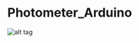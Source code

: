 # Photometer_Arduino

![alt tag](https://github.com/StevenTea/Photometer_Arduino/blob/master/Photometer.png)
